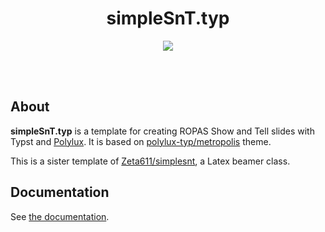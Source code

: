 <div align="center">
  <h1> simpleSnT.typ </h1>
  <p align="center">
    <img src="https://img.shields.io/badge/typst-4D9BAB?style=for-the-badge&logo=typst&logoColor=white"/>
  </p>
</div>
<br></br>


## About

**simpleSnT.typ** is a template for creating ROPAS Show and Tell slides with Typst and [Polylux](https://github.com/polylux-typ/polylux). It is based on [polylux-typ/metropolis](https://github.com/polylux-typ/metropolis) theme.

This is a sister template of [Zeta611/simplesnt](https://github.com/Zeta611/simplesnt), a Latex beamer class.


## Documentation

See [the documentation](https://github.com/iamparkj/simplesnt.typ/blob/main/simplesnt-doc.pdf).
